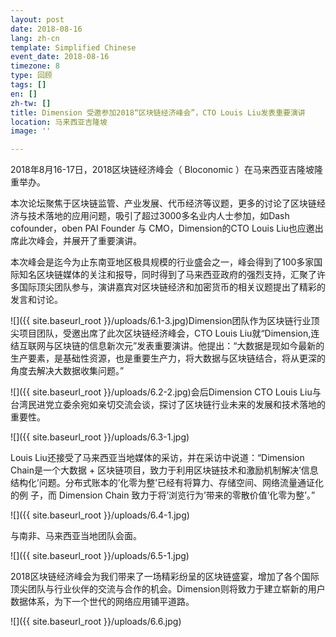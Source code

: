 ```yaml
---
layout: post
date: 2018-08-16
lang: zh-cn
template: Simplified Chinese
event_date: 2018-08-16
timezone: 8
type: 回顾
tags: []
en: []
zh-tw: []
title: Dimension 受邀参加2018“区块链经济峰会”，CTO Louis Liu发表重要演讲
location: 马来西亚吉隆坡
image: ''

---
```

2018年8月16-17日，2018区块链经济峰会（ Bloconomic ）在马来西亚吉隆坡隆重举办。

本次论坛聚焦于区块链监管、产业发展、代币经济等议题，更多的讨论了区块链经济与技术落地的应用问题，吸引了超过3000多名业内人士参加，如Dash cofounder，oben PAI Founder 与 CMO，Dimension的CTO Louis Liu也应邀出席此次峰会，并展开了重要演讲。

本次峰会是迄今为止东南亚地区极具规模的行业盛会之一，峰会得到了100多家国际知名区块链媒体的关注和报导，同时得到了马来西亚政府的强烈支持，汇聚了许多国际顶尖团队参与，演讲嘉宾对区块链经济和加密货币的相关议题提出了精彩的发言和讨论。

![]({{ site.baseurl_root }}/uploads/6.1-3.jpg)Dimension团队作为区块链行业顶尖项目团队，受邀出席了此次区块链经济峰会，CTO Louis Liu就“Dimension,连结互联网与区块链的信息新次元”发表重要演讲。他提出：“大数据是现如今最新的生产要素，是基础性资源，也是重要生产力，将大数据与区块链结合，将从更深的角度去解决大数据收集问题。”

![]({{ site.baseurl_root }}/uploads/6.2-2.jpg)会后Dimension CTO Louis Liu与台湾民进党立委余宛如亲切交流会谈，探讨了区块链行业未来的发展和技术落地的重要性。

![]({{ site.baseurl_root }}/uploads/6.3-1.jpg)

Louis Liu还接受了马来西亚当地媒体的采访，并在采访中说道：“Dimension Chain是⼀个⼤数据 + 区块链项⽬，致⼒于利⽤区块链技术和激励机制解决’信息结构化’问题。分布式账本的’化零为整’已经有将算⼒、存储空间、⽹络流量通证化的例 ⼦，⽽ Dimension Chain 致⼒于将’浏览⾏为’带来的零散价值’化零为整’。”

![]({{ site.baseurl_root }}/uploads/6.4-1.jpg)

与南非、马来西亚当地团队会面。

![]({{ site.baseurl_root }}/uploads/6.5-1.jpg)

2018区块链经济峰会为我们带来了一场精彩纷呈的区块链盛宴，增加了各个国际顶尖团队与行业伙伴的交流与合作的机会。Dimension则将致力于建立崭新的用户数据体系，为下一个世代的网络应用铺平道路。

![]({{ site.baseurl_root }}/uploads/6.6.jpg)